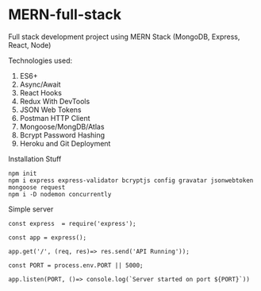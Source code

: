 # MERN-full-stack
Full stack development project using MERN Stack (MongoDB, Express, React, Node)

Technologies used:
1. ES6+
2. Async/Await
3. React Hooks
4. Redux With DevTools
5. JSON Web Tokens
6. Postman HTTP Client
7. Mongoose/MongDB/Atlas
8. Bcrypt Password Hashing
8. Heroku and Git Deployment

Installation Stuff

```
npm init
npm i express express-validator bcryptjs config gravatar jsonwebtoken mongoose request
npm i -D nodemon concurrently
```

Simple server 

```
const express  = require('express');

const app = express();

app.get('/', (req, res)=> res.send('API Running'));

const PORT = process.env.PORT || 5000;

app.listen(PORT, ()=> console.log(`Server started on port ${PORT}`))

```